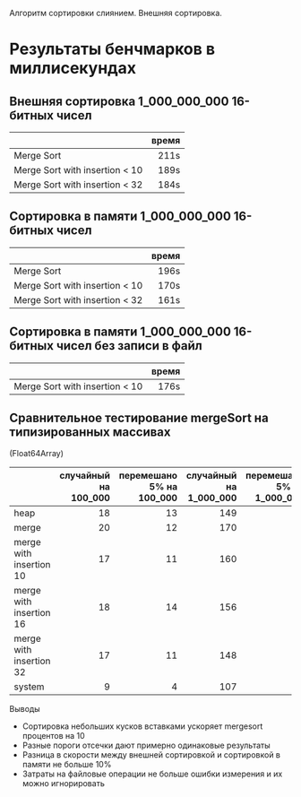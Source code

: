 Алгоритм сортировки слиянием. Внешняя сортировка.

# Результаты бенчмарков в миллисекундах

## Внешняя сортировка 1_000_000_000 16-битных чисел

||время|
|---|---:|
|Merge Sort|211s|
|Merge Sort with insertion < 10|189s|
|Merge Sort with insertion < 32|184s|
 

## Сортировка в памяти 1_000_000_000 16-битных чисел

||время|
|---|---:|
|Merge Sort|196s|
|Merge Sort with insertion < 10|170s|
|Merge Sort with insertion < 32|161s|


## Сортировка в памяти 1_000_000_000 16-битных чисел без записи в файл

||время|
|---|---:|
|Merge Sort with insertion < 10|176s|

## Сравнительное тестирование mergeSort на типизированных массивах
(Float64Array)

||случайный на 100_000|перемешано 5% на 100_000|случайный на 1_000_000|перемешано 5% на 1_000_000|случайный на 10_000_000|перемешано 5% на 10_000_000|
|---|---:|---:|---:|---:|---:|---:|
|heap|18|13|149|86|2426|988|
|merge|20|12|170|89|2014|1020|
|merge with insertion 10|17|11|160|72|1558|690|
|merge with insertion 16|18|14|156|77|1702|864|
|merge with insertion 32|17|11|148|73|1674|823|
|system|9|4|107|52|1224|565|

Выводы
- Сортировка небольших кусков вставками ускоряет mergesort процентов на
  10
- Разные пороги отсечки дают примерно одинаковые результаты
- Разница в скорости между внешней сортировкой и сортировкой в памяти не
  больше 10%
- Затраты на файловые операции не больше ошибки измерения и их можно
  игнорировать
